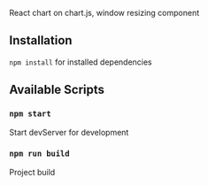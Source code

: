React chart on chart.js, window resizing component

## Installation

`npm install` for installed dependencies

## Available Scripts

### `npm start`

Start devServer for development

### `npm run build`

Project build

